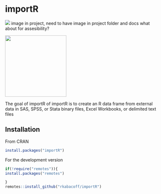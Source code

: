# importR

![](tools.jpg)
image in project, need to have image in project folder and docs
what about for assesibility?

<img src="tools.jpg" width= "200" />

The goal of importR of importR is to create an R data frame from external data in SAS, SPSS, or Stata binary files, Excel Workbooks, or delimited text files

## Installation

From CRAN

``` r
install.packages("importR")
```

For the development version

``` r
if(!require("remotes")){
install.packages("remotes")

}
remotes::install_github("rkabacoff/importR")
```
